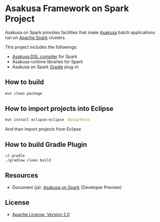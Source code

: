 # Asakusa Framework on Spark Project
Asakusa on Spark provides facilities that make [Asakusa](https://github.com/asakusafw/asakusafw) batch applications run on [Apache Spark](https://spark.apache.org/) clusters.

This project includes the followings:

* [Asakusa DSL compiler](https://github.com/asakusafw/asakusafw-compiler) for Spark
* Asakusa runtime libraries for Spark
* Asakusa on Spark [Gradle](http://gradle.org/) plug-in

## How to build
```sh
mvn clean package
```

## How to import projects into Eclipse
```sh
mvn install eclipse:eclipse -DskipTests
```
And then import projects from Eclipse

## How to build Gradle Plugin
```sh
cd gradle
./gradlew clean build
```

## Resources
* Document (ja): [Asakusa on Spark](http://asakusafw.s3.amazonaws.com/documents/preview/ja/html/asakusa-on-spark/index.html) (Developer Preview)

## License
* [Apache License, Version 2.0](http://www.apache.org/licenses/LICENSE-2.0)

